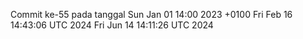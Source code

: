 Commit ke-55 pada tanggal Sun Jan 01 14:00 2023 +0100
Fri Feb 16 14:43:06 UTC 2024
Fri Jun 14 14:11:26 UTC 2024
